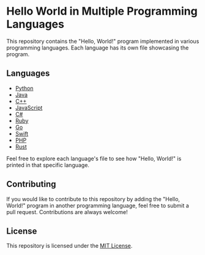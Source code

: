 # Hello World in Multiple Programming Languages

This repository contains the "Hello, World!" program implemented in various programming languages. Each language has its own file showcasing the program.

## Languages

- [Python](./python/hello_world.py)
- [Java](./java/HelloWorld.java)
- [C++](./cpp/hello_world.cpp)
- [JavaScript](./javascript/hello_world.js)
- [C#](./csharp/HelloWorld.cs)
- [Ruby](./ruby/hello_world.rb)
- [Go](./go/hello_world.go)
- [Swift](./swift/hello_world.swift)
- [PHP](./php/hello_world.php)
- [Rust](./rust/hello_world.rs)

Feel free to explore each language's file to see how "Hello, World!" is printed in that specific language.

## Contributing

If you would like to contribute to this repository by adding the "Hello, World!" program in another programming language, feel free to submit a pull request. Contributions are always welcome!

## License

This repository is licensed under the [MIT License](LICENSE).

